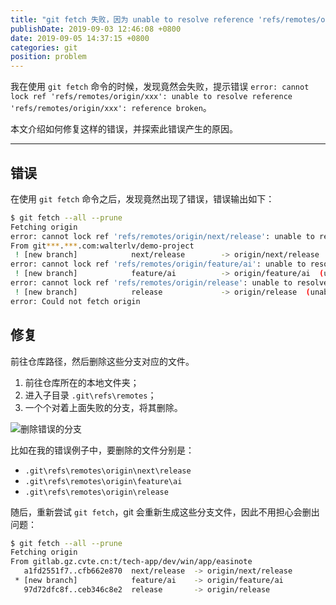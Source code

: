 ```yaml
---
title: "git fetch 失败，因为 unable to resolve reference 'refs/remotes/origin/xxx': reference broken"
publishDate: 2019-09-03 12:46:08 +0800
date: 2019-09-05 14:37:15 +0800
categories: git
position: problem
---
```


我在使用 `git fetch` 命令的时候，发现竟然会失败，提示错误 `error: cannot lock ref 'refs/remotes/origin/xxx': unable to resolve reference 'refs/remotes/origin/xxx': reference broken`。

本文介绍如何修复这样的错误，并探索此错误产生的原因。

---

<div id="toc"></div>

## 错误

在使用 `git fetch` 命令之后，发现竟然出现了错误，错误输出如下：

```bash
$ git fetch --all --prune
Fetching origin
error: cannot lock ref 'refs/remotes/origin/next/release': unable to resolve reference 'refs/remotes/origin/next/release': reference broken
From git***.***.com:walterlv/demo-project
 ! [new branch]            next/release        -> origin/next/release  (unable to update local ref)
error: cannot lock ref 'refs/remotes/origin/feature/ai': unable to resolve reference 'refs/remotes/origin/feature/ai': reference broken
 ! [new branch]            feature/ai          -> origin/feature/ai  (unable to update local ref)
error: cannot lock ref 'refs/remotes/origin/release': unable to resolve reference 'refs/remotes/origin/release': reference broken
 ! [new branch]            release             -> origin/release  (unable to update local ref)
error: Could not fetch origin
```

## 修复

前往仓库路径，然后删除这些分支对应的文件。

1. 前往仓库所在的本地文件夹；
1. 进入子目录 `.git\refs\remotes`；
1. 一个个对着上面失败的分支，将其删除。

![删除错误的分支](/static/posts/2019-09-03-11-52-12.png)

比如在我的错误例子中，要删除的文件分别是：

- `.git\refs\remotes\origin\next\release`
- `.git\refs\remotes\origin\feature\ai`
- `.git\refs\remotes\origin\release`

随后，重新尝试 `git fetch`，git 会重新生成这些分支文件，因此不用担心会删出问题：

```bash
$ git fetch --all --prune
Fetching origin
From gitlab.gz.cvte.cn:t/tech-app/dev/win/app/easinote
   a1fd2551f7..cfb662e870  next/release  -> origin/next/release
 * [new branch]            feature/ai    -> origin/feature/ai
   97d72dfc8f..ceb346c8e2  release       -> origin/release
```

<!-- ## 原因

---

**参考资料** -->
